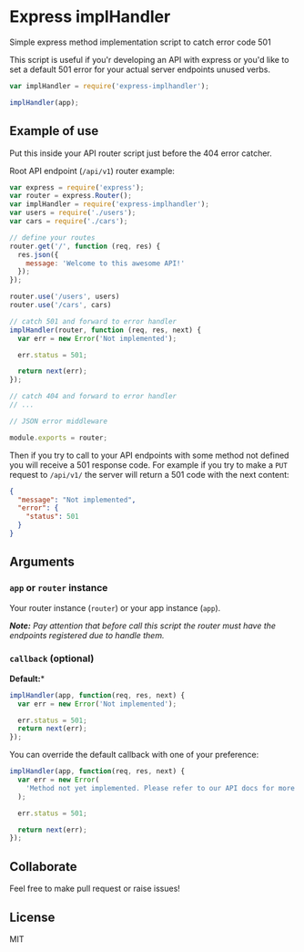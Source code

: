 # Express implHandler

Simple express method implementation script to catch error code 501

This script is useful if you'r developing an API with express or you'd like to set a default 501 error for your actual server endpoints unused verbs.

```javascript
var implHandler = require('express-implhandler');

implHandler(app);
```

## Example of use

Put this inside your API router script just before the 404 error catcher.

Root API endpoint (`/api/v1`) router example:

```javascript
var express = require('express');
var router = express.Router();
var implHandler = require('express-implhandler');
var users = require('./users');
var cars = require('./cars');

// define your routes
router.get('/', function (req, res) {
  res.json({
    message: 'Welcome to this awesome API!'
  });
});

router.use('/users', users)
router.use('/cars', cars)

// catch 501 and forward to error handler
implHandler(router, function (req, res, next) {
  var err = new Error('Not implemented');

  err.status = 501;

  return next(err);
});

// catch 404 and forward to error handler
// ...

// JSON error middleware

module.exports = router;
```

Then if you try to call to your API  endpoints with some method not defined you will receive a 501 response code. For example if you try to make a `PUT` request to `/api/v1/` the server will return a 501 code with the next content:

```json
{
  "message": "Not implemented",
  "error": {
    "status": 501
  }
}
```

## Arguments

### `app` or `router` instance

Your router instance (`router`) or your app instance (`app`).

_**Note:** Pay attention that before call this script the router must have the endpoints registered due to handle them._

### `callback` (optional)

**Default:***
```javascript
implHandler(app, function(req, res, next) {
  var err = new Error('Not implemented');

  err.status = 501;
  return next(err);
});
```

You can override the default callback with one of your preference:
```javascript
implHandler(app, function(req, res, next) {
  var err = new Error(
    'Method not yet implemented. Please refer to our API docs for more info'
  );

  err.status = 501;

  return next(err);
});
```

## Collaborate

Feel free to make pull request or raise issues!

## License

MIT
